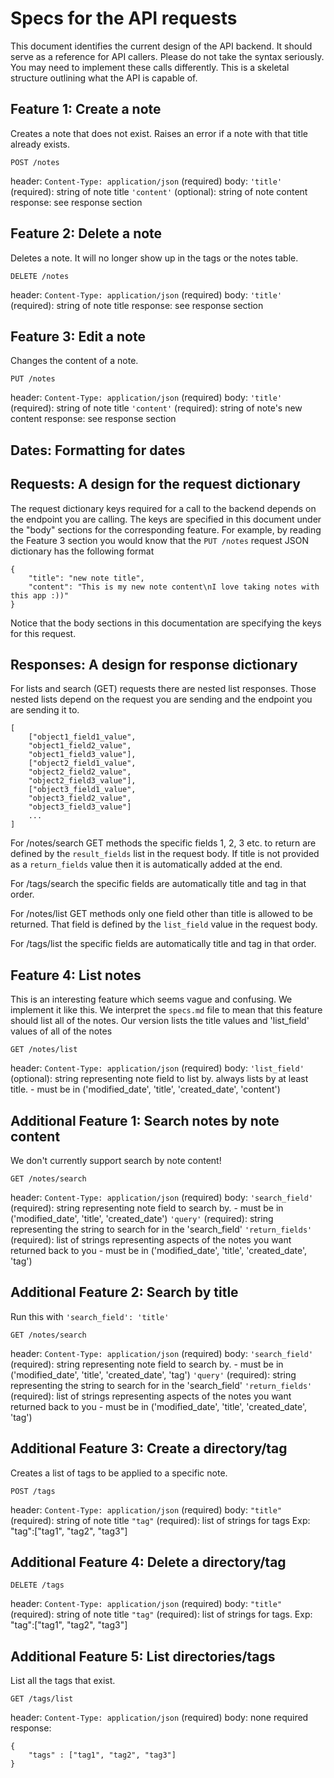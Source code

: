 # Specs for the API requests
This document identifies the current design of the API backend.
It should serve as a reference for API callers.
Please do not take the syntax seriously. You may need to implement these calls differently.
This is a skeletal structure outlining what the API is capable of.

## Feature 1: Create a note
Creates a note that does not exist. Raises an error if a note with that title already exists.

```
POST /notes
```
header:
	`Content-Type: application/json` (required)
body:
	`'title'` (required): string of note title
    `'content'` (optional): string of note content
response:
	see response section
## Feature 2: Delete a note
Deletes a note. It will no longer show up in the tags or the notes table.
```
DELETE /notes
```
header:
	`Content-Type: application/json` (required)
body:
	`'title'` (required): string of note title
response:
	see response section
## Feature 3: Edit a note
Changes the content of a note.
```
PUT /notes
```
header:
	`Content-Type: application/json` (required)
body:
	`'title'` (required): string of note title
	`'content'` (required): string of note's new content
response:
	see response section
## Dates: Formatting for dates

## Requests: A design for the request dictionary
The request dictionary keys required for a call to the backend depends on the endpoint you are calling. The keys are specified in this document under the "body" sections for the corresponding feature. For example, by reading the Feature 3 section you would know that the `PUT /notes` request JSON dictionary has the following format

```
{
	"title": "new note title",
	"content": "This is my new note content\nI love taking notes with this app :))"
}
```
Notice that the body sections in this documentation are specifying the keys for this request. 
## Responses: A design for response dictionary
For lists and search (GET) requests there are nested list responses. Those nested lists depend on the request you are sending and the endpoint you are sending it to.
```
[
	["object1_field1_value",
	"object1_field2_value",
	"object1_field3_value"],
	["object2_field1_value",
	"object2_field2_value",
	"object2_field3_value"],
	["object3_field1_value",
	"object3_field2_value",
	"object3_field3_value"]
	...
]
```
For /notes/search GET methods the specific fields 1, 2, 3 etc. to return are defined by the `result_fields` list in the request body.
If title is not provided as a `return_fields` value then it is automatically added at the end.

For /tags/search the specific fields are automatically title and tag in that order.

For /notes/list GET methods only one field other than title is allowed to be returned. That field is defined by the `list_field` value in the request body.

For /tags/list the specific fields are automatically title and tag in that order.

## Feature 4: List notes
This is an interesting feature which seems vague and confusing. We implement it like this.
We interpret the `specs.md` file to mean that this feature should list all of the notes.
Our version lists the title values and 'list_field' values of all of the notes
```
GET /notes/list
```
header:
	`Content-Type: application/json` (required)
body:
	`'list_field'` (optional): string representing note field to list by. always lists by at least title.
		- must be in ('modified_date', 'title', 'created_date', 'content')
## Additional Feature 1: Search notes by note content
We don't currently support search by note content!
```
GET /notes/search
```
header:
	`Content-Type: application/json` (required)
body:
	`'search_field'` (required): string representing note field to search by.
		- must be in ('modified_date', 'title', 'created_date')
	`'query'` (required): string representing the string to search for in the 'search_field'
	`'return_fields'` (required): list of strings representing aspects of the notes you want returned back to you
		- must be in ('modified_date', 'title', 'created_date', 'tag')

## Additional Feature 2: Search by title
Run this with `'search_field': 'title'`
```
GET /notes/search
```
header:
	`Content-Type: application/json` (required)
body:
	`'search_field'` (required): string representing note field to search by.
		- must be in ('modified_date', 'title', 'created_date', 'tag')
	`'query'` (required): string representing the string to search for in the 'search_field'
	`'return_fields'` (required): list of strings representing aspects of the notes you want returned back to you
		- must be in ('modified_date', 'title', 'created_date', 'tag')

## Additional Feature 3: Create a directory/tag
Creates a list of tags to be applied to a specific note.
```
POST /tags
```
header:
	`Content-Type: application/json` (required)
body:
	`"title"` (required): string of note title
	`"tag"` (required): list of strings for tags Exp: "tag":["tag1", "tag2", "tag3"]
## Additional Feature 4: Delete a directory/tag
```
DELETE /tags
```
header:
	`Content-Type: application/json` (required)
body:
	`"title"` (required): string of note title
	`"tag"` (required): list of strings for tags. Exp: "tag":["tag1", "tag2", "tag3"]
## Additional Feature 5: List directories/tags
List all the tags that exist.
```
GET /tags/list
```
header:
	`Content-Type: application/json` (required)
body:
	none required
response:
```
{
	"tags" : ["tag1", "tag2", "tag3"]
}
```

